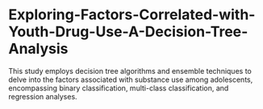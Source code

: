 # Exploring-Factors-Correlated-with-Youth-Drug-Use-A-Decision-Tree-Analysis
This study employs decision tree algorithms and ensemble techniques to delve into the factors associated with substance use among adolescents, encompassing binary classification, multi-class classification, and regression analyses.
